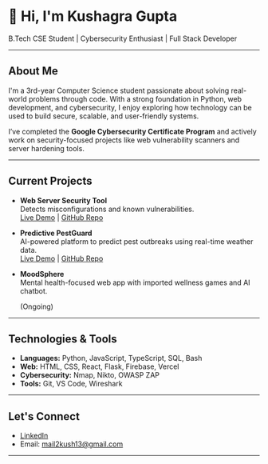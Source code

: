 # 👋 Hi, I'm Kushagra Gupta

B.Tech CSE Student | Cybersecurity Enthusiast | Full Stack Developer

---

## About Me

I'm a 3rd-year Computer Science student passionate about solving real-world problems through code. With a strong foundation in Python, web development, and cybersecurity, I enjoy exploring how technology can be used to build secure, scalable, and user-friendly systems.

I’ve completed the **Google Cybersecurity Certificate Program** and actively work on security-focused projects like web vulnerability scanners and server hardening tools.

---

## Current Projects

- **Web Server Security Tool**  
  Detects misconfigurations and known vulnerabilities.  
  [Live Demo](https://web-vuln-scannner.vercel.app/) | [GitHub Repo](https://github.com/kushagra-gupta9/web-vuln-scanner)

- **Predictive PestGuard**  
  AI-powered platform to predict pest outbreaks using real-time weather data.  
  [Live Demo](https://predictive-pest-guard.vercel.app/) | [GitHub Repo](https://github.com/anmolsalaria/predictive-pest-guard)

- **MoodSphere**  
  Mental health-focused web app with imported wellness games and AI chatbot.
  
  (Ongoing)

---

## Technologies & Tools

- **Languages:** Python, JavaScript, TypeScript, SQL, Bash
- **Web:** HTML, CSS, React, Flask, Firebase, Vercel
- **Cybersecurity:** Nmap, Nikto, OWASP ZAP
- **Tools:** Git, VS Code, Wireshark

---

## Let's Connect

- [LinkedIn](https://www.linkedin.com/in/kushagra-gupta9/)
- Email: mail2kush13@gmail.com

---

